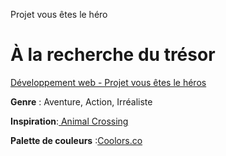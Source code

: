 Projet vous êtes le héro 


# À la recherche du trésor

[ Développement web - Projet vous êtes le héros](https://smnarnold.com/projets/vous-etes-le-heros)

**Genre** : Aventure, Action, Irréaliste

**Inspiration**:[ Animal Crossing](https://www.animal-crossing.com/)

**Palette de couleurs** :[Coolors.co](https://coolors.co/7d84b2-8e9dcc-d9dbf1-f9f9ed-dbf4a7)
